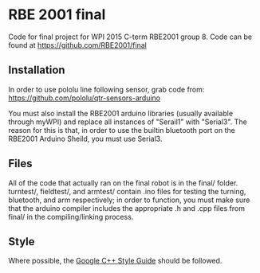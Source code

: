 # RBE 2001 final
Code for final project for WPI 2015 C-term RBE2001 group 8.
Code can be found at https://github.com/RBE2001/final

## Installation
In order to use pololu line following sensor, grab code from:
https://github.com/pololu/qtr-sensors-arduino

You must also install the RBE2001 arduino libraries (usually available through myWPI) and replace all instances of "Serail1" with "Serial3". The reason for this is that, in order to use the builtin bluetooth port on the RBE2001 Arduino Sheild, you must use Serial3.

## Files
All of the code that actually ran on the final robot is in the final/ folder. turntest/, fieldtest/, and armtest/ contain .ino files for testing the turning, bluetooth, and arm respectively; in order to function, you must make sure that the arduino compiler includes the appropriate .h and .cpp files from final/ in the compiling/linking process.

## Style
Where possible, the [Google C++ Style Guide](http://google-styleguide.googlecode.com/svn/trunk/cppguide.html) should be followed.
